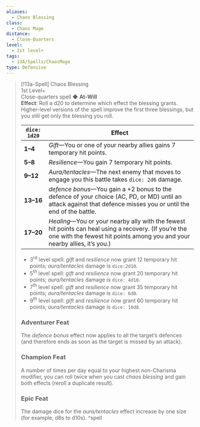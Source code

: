```yaml
---
aliases:
  - Chaos Blessing
class:
  - Chaos Mage
distance:
  - Close-Quarters
level:
  - 1st level+
tags:
  - 13A/Spells/ChaosMage
type: Defensive
---
```


> [!13a-Spell] Chaos Blessing  
> 1st Level+  
> Close-quarters spell ◆ **At-Will**  
>**Effect**: Roll a d20 to determine which effect the blessing grants. Higher-level versions of the spell improve the first three blessings, but you still get only the blessing you roll.
> 
> | `dice: 1d20` | Effect                                                                                                                                                                             |
> |--------------|------------------------------------------------------------------------------------------------------------------------------------------------------------------------------------|
> | **1–4**      | *Gift*—You or one of your nearby allies gains 7 temporary hit points.                                                                                                              |
> | **5–8**      | *Resilience*—You gain 7 temporary hit points.                                                                                                                                      |
> | **9–12**     | *Aura/tentacles*—The next enemy that moves to engage you this battle takes `dice: 2d6` damage.                                                                                     |
> | **13–16**    | *defence bonus*—You gain a +2 bonus to the defence of your choice (AC, PD, or MD) until an attack against that defence misses you or until the end of the battle.                  |
> | **17–20**    | *Healing*—You or your nearby ally with the fewest hit points can heal using a recovery. (If you’re the one with the fewest hit points among you and your nearby allies, it’s you.) |
> 
> - 3<sup>rd</sup> level spell: *gift* and *resilience* now grant 12 temporary hit points; *aura/tentacles* damage is `dice:2d10`.
> - 5<sup>th</sup> level spell: *gift* and *resilience* now grant 20 temporary hit points; *aura/tentacles* damage is `dice: 4d10`.
> - 7<sup>th</sup> level spell: *gift* and *resilience* now grant 35 temporary hit points; *aura/tentacles* damage is `dice: 6d8`.
> - 9<sup>th</sup> level spell: *gift* and *resilience* now grant 60 temporary hit points; *aura/tentacles* damage is `dice: 10d8`.
> 
> ### Adventurer Feat
> The *defence bonus* effect now applies to all the target’s defences (and therefore ends as soon as the target is missed by an attack).
> 
> ### Champion Feat
> A number of times per day equal to your highest non-Charisma modifier, you can roll twice when you cast *chaos blessing* and gain both effects (reroll a duplicate result).
> 
> ### Epic Feat
> The damage dice for the *aura/tentacles* effect increase by one size (for example, d8s to d10s).
^spell

